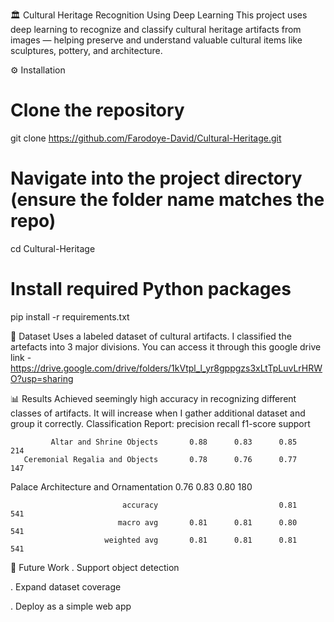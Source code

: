 🏛️ Cultural Heritage Recognition Using Deep Learning
This project uses deep learning to recognize and classify cultural heritage artifacts from images — helping preserve and understand valuable cultural items like sculptures, pottery, and architecture.

⚙️ Installation
# Clone the repository
git clone https://github.com/Farodoye-David/Cultural-Heritage.git

# Navigate into the project directory (ensure the folder name matches the repo)
cd Cultural-Heritage

# Install required Python packages
pip install -r requirements.txt

📁 Dataset
Uses a labeled dataset of cultural artifacts.
I classified the artefacts into 3 major divisions. You can access it through this google drive link - https://drive.google.com/drive/folders/1kVtpl_l_yr8gppgzs3xLtTpLuvLrHRWO?usp=sharing

📊 Results
Achieved seemingly high accuracy in recognizing different classes of artifacts. It will increase when I gather additional dataset and group it correctly.
Classification Report:
                                       precision    recall  f1-score   support

             Altar and Shrine Objects       0.88      0.83      0.85       214
       Ceremonial Regalia and Objects       0.78      0.76      0.77       147
Palace Architecture and Ornamentation       0.76      0.83      0.80       180

                             accuracy                           0.81       541
                            macro avg       0.81      0.81      0.80       541
                         weighted avg       0.81      0.81      0.81       541

📌 Future Work
. Support object detection

. Expand dataset coverage

. Deploy as a simple web app
